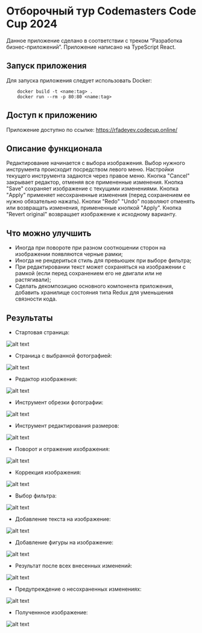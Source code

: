 # Отборочный тур Codemasters Code Cup 2024
Данное приложение сделано в соответствии с треком “Разработка бизнес-приложений”.
Приложение написано на TypeScript React.

## Запуск приложения
Для запуска приложения следует использовать Docker:
```
    docker build -t <name:tag> .
    docker run --rm -p 80:80 <name:tag>
```

## Доступ к приложению
Приложение доступно по ссылке: https://rfadeyev.codecup.online/

## Описание функционала
Редактирование начинается с выбора изображения.
Выбор нужного инструмента происходит посредством левого меню.
Настройки текущего инструмента задаются через правое меню.
Кнопка "Cancel" закрывает редактор, отменяя все примененные изменения.
Кнопка "Save" сохраняет изображение с текущими изменениями.
Кнопка "Apply" применяет несохраненные изменения (перед сохранением ее нужно обязательно нажать).
Кнопки "Redo" "Undo" позволяют отменять или возвращать изменения, примененные кнопкой "Apply".
Кнопка "Revert original" возвращает изображение к исходному варианту.

## Что можно улучшить
- Иногда при повороте при разном соотношении сторон на изображении появляются черные рамки;
- Иногда не рендериться стиль для превьюшек при выборе фильтра;
- При редактировании текст может сохраняться на изображении с рамкой (если перед сохранением его не двигали или не растягивали);
- Сделать декомпозицию основного компонента приложения, добавить хранилище состояния типа Redux для уменьшения связности кода.

## Результаты
- Стартовая страница:

![alt text](/result-images/1.png)
- Страница с выбранной фотографией:

![alt text](/result-images/2.png)
- Редактор изображения:

![alt text](/result-images/3.png)
- Инструмент обрезки фотографии:

![alt text](/result-images/4.png)
- Инструмент редактирования размеров:

![alt text](/result-images/5.png)
- Поворот и отражение ихображения:

![alt text](/result-images/6.png)
- Коррекция изображения:

![alt text](/result-images/7.png)
- Выбор фильтра:

![alt text](/result-images/8.png)
- Добавление текста на изображение:

![alt text](/result-images/9.png)
- Добавление фигуры на изображение:

![alt text](/result-images/10.png)
- Результат после всех внесенных изменений:

![alt text](/result-images/11.png)
- Предупреждение о несохраненных изменениях:

![alt text](/result-images/12.png)
- Полученнное изображение:

![alt text](/result-images/13.png)